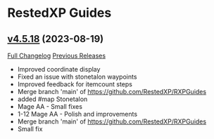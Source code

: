 # RestedXP Guides

## [v4.5.18](https://github.com/RestedXP/RXPGuides/tree/v4.5.18) (2023-08-19)
[Full Changelog](https://github.com/RestedXP/RXPGuides/compare/v4.5.17...v4.5.18) [Previous Releases](https://github.com/RestedXP/RXPGuides/releases)

- Improved coordinate display  
- Fixed an issue with stonetalon waypoints  
- Improved feedback for itemcount steps  
- Merge branch 'main' of https://github.com/RestedXP/RXPGuides  
- added #map Stonetalon  
- Mage AA - Small fixes  
- 1-12 Mage AA - Polish and improvements  
- Merge branch 'main' of https://github.com/RestedXP/RXPGuides  
- Small fix  
